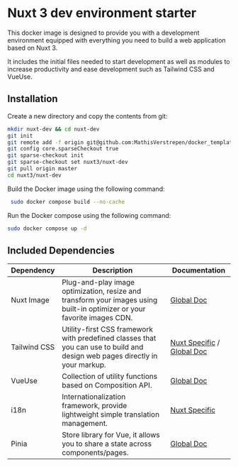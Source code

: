 # Nuxt 3 dev environment starter

This docker image is designed to provide you with a development environment equipped with everything you need to build a web application based on Nuxt 3.

It includes the initial files needed to start development as well as modules to increase productivity and ease development such as Tailwind CSS and VueUse.


## Installation

Create a new directory and copy the contents from git:

```bash
mkdir nuxt-dev && cd nuxt-dev
git init
git remote add -f origin git@github.com:MathisVerstrepen/docker_templates.git
git config core.sparseCheckout true
git sparse-checkout init
git sparse-checkout set nuxt3/nuxt-dev
git pull origin master
cd nuxt3/nuxt-dev
```

Build the Docker image using the following command:
```bash
 sudo docker compose build --no-cache
```

Run the Docker compose using the following command:
```bash
sudo docker compose up -d
```
## Included Dependencies

| Dependency | Description | Documentation |
| --- | --- | --- |
| Nuxt Image | Plug-and-play image optimization, resize and transform your images using built-in optimizer or your favorite images CDN. | [Global Doc](https://v1.image.nuxtjs.org/get-started) |
| Tailwind CSS | Utility-first CSS framework with predefined classes that you can use to build and design web pages directly in your markup. | [Nuxt Specific](https://tailwindcss.nuxtjs.org/getting-started/setup) / [Global Doc](https://tailwindcss.com/docs/installation) |
| VueUse | Collection of utility functions based on Composition API. | [Global Doc](https://vueuse.org/guide/) |
| i18n | Internationalization framework, provide lightweight simple translation management. | [Nuxt Specific](https://v8.i18n.nuxtjs.org/getting-started/basic-usage) |
| Pinia | Store library for Vue, it allows you to share a state across components/pages. | [Global Doc](https://pinia.vuejs.org/introduction.html) |